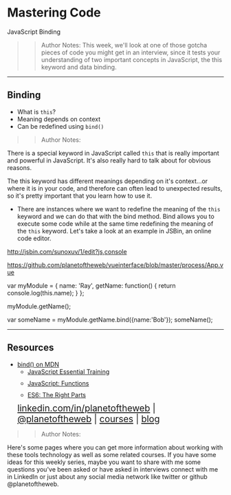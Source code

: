 <!-- .slide: data-state="title" -->

# Mastering Code
JavaScript Binding

> >Author Notes:
This week, we'll look at one of those gotcha pieces of code you might get in an interview, since it tests your understanding of two important concepts in JavaScript, the this keyword and data binding.

---

## Binding


- What is `this`?
- Meaning depends on context
- Can be redefined using `bind()`

> > Author Notes:

There is a special keyword in JavaScript called `this` that is really important and powerful in JavaScript. It's also really hard to talk about for obvious reasons.

The this keyword has different meanings depending on it's context...or where it is in your code, and therefore can often lead to unexpected results, so it's pretty important that you learn how to use it.

- There are instances where we want to redefine the meaning of the `this` keyword and we can do that with the bind method. Bind allows you to execute some code while at the same time redefining the meaning of the `this` keyword. Let's take a look at an example in JSBin, an online code editor.

http://jsbin.com/sunoxuv/1/edit?js,console

https://github.com/planetoftheweb/vueinterface/blob/master/process/App.vue

  var myModule = {
    name: 'Ray',
    getName: function() {
      return console.log(this.name);
    }
  };

  myModule.getName();

  var someName = myModule.getName.bind({name:'Bob'});
  someName();

---
## Resources
<ul>
  <li><a href="https://developer.mozilla.org/en-US/docs/Web/JavaScript/Reference/Global_Objects/Function/bind">bind() on MDN</a></li>
  <li style="list-style: none;">
    <ul>
      <li style="margin-bottom: 10px"><a href="https://www.linkedin.com/learning/javascript-functions/creating-and-namespacing-modules?trk=insiders_6787408_learning">JavaScript Essential Training</a></li>
      <li style="margin-bottom: 10px"><a href="https://www.linkedin.com/learning/javascript-functions/creating-and-namespacing-modules?u=2270706">JavaScript: Functions</a></li>
      <li style="margin-bottom: 10px"><a href="https://www.linkedin.com/learning/es6-the-right-parts?u=2270706?trk=insiders_6787408_learning">ES6: The Right Parts</a></li>     
    </ul>
  <li style="list-style: none; font-size: 1.3rem;"><a href="hhttps://www.linkedin.com/in/planetoftheweb">linkedin.com/in/planetoftheweb</a> | <a href="https://www.twitter.com/planetoftheweb">@planetoftheweb</a> | <a href="https://www.linkedin.com/learning/instructors/ray-villalobos">courses</a> | <a href="https://raybo.org">blog</a></li>
</ul>

> > Author Notes:

Here's some pages where you can get more information about working with these tools technology as well as some related courses. If you have some ideas for this weekly series, maybe you want to share with me some questions you've been asked or have asked in interviews connect with me in LinkedIn or just about any social media network like twitter or github @planetoftheweb.
